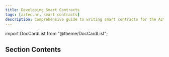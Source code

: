 ```yaml
---
title: Developing Smart Contracts
tags: [aztec.nr, smart contracts]
description: Comprehensive guide to writing smart contracts for the Aztec network using Noir.
---
```


import DocCardList from "@theme/DocCardList";

## Section Contents

<DocCardList />
